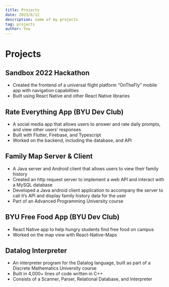 ```yaml
---
title: Projects
date: 2023/6/12
description: some of my projects
tag: projects
author: You
---
```


# Projects

## Sandbox 2022 Hackathon

- Created the frontend of a universal flight platform “OnTheFly” mobile app with navigation capabilities
- Built using React Native and other React Native libraries

## Rate Everything App (BYU Dev Club)

- A social media app that allows users to answer and rate daily prompts, and view other users’ responses
- Built with Flutter, Firebase, and Typescript
- Worked on the backend, including the database, and API

## Family Map Server & Client

- A Java server and Android client that allows users to view their family history
- Created an http request server to implement a web API and interact with a MySQL database
- Developed a Java android client application to accompany the server to call it’s API and display family history data for the user
- Part of an Advanced Programming University course

## BYU Free Food App (BYU Dev Club)

- React Native app to help hungry students find free food on campus
- Worked on the map view with React-Native-Maps

## Datalog Interpreter

- An interpreter program for the Datalog language, built as part of a Discrete Mathematics University course
- Built in 4,000+ lines of code written in C++
- Consists of a Scanner, Parser, Relational Database, and Interpreter
